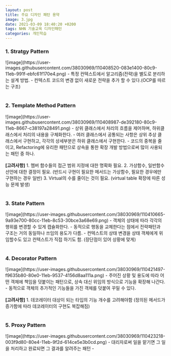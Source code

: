 ```yaml
---
layout: post
title: 주요 디자인 패턴 용약
image: 3.jpg
date: 2021-03-09 18:40:20 +0200
tags: NHN 기술교육 디자인패턴
categories: 개인학습
---
```

<h3>1. Stratgy Pattern </h3>
![image](https://user-images.githubusercontent.com/38030969/110408520-083e1400-80c9-11eb-991f-ebfc61f170e4.png)
- 특정 컨텍스트에서 알고리즘(전략)을 별도로 분리하는 설계 방법.
- 컨텍스트 코드의 변경 없이 새로운 전략을 추가 할 수 있다.(OCP를 따르는 구조)
<br><br>
<h3>2. Template Method Pattern </h3>
![image](https://user-images.githubusercontent.com/38030969/110408987-de392180-80c9-11eb-8667-c38197a28491.png)
- 상위 클래스에서 처리의 흐름을 제어하며, 하위클래스에서 처리의 내용을 구체화한다.
- 여러 클래스에서 공통되는 사항은 상위 추상 클래스에서 구현하고, 각각의 상세부분은 하위 클래스에서 구현한다.
- 코드의 중복을 줄이고, Refactoring에 유리한 패턴으로 상속을 통한 확장 개발 방법으로써 많이 사용되는 패턴 중 하나.
<br><br>
<b>[고려사항]</b>
1. 멤버 함수들의 접근 범위 지정에 대한 명확화 필요. 
2. 가상함수, 일반함수 선언에 대한 결정이 필요. (반드시 구현이 필요한 메서드는 가상함수, 필요한 경우에만 구현하는 경우 일반)
3. Virtual의 수를 줄이는 것이 필요. (virtual table 확장에 따른 성능 문제 발생)
<br><br>
<h3>3. State Pattern </h3>
![image](https://user-images.githubusercontent.com/38030969/110410665-9a93e700-80cc-11eb-8c53-30bce3a68e69.png)
- 객체의 상태에 따라 각각의 행위를 변경할 수 있게 캡슐화한다.
- 동적으로 행동을 교체한다는 점에서 전략패턴과 구조는 거의 동일하나 쓰임의 용도가 다름.
- 컨텍스트의 상태 변경을 상태 객체에게 위임할수도 있고 컨텍스트가 직접 하기도 함. (장단점이 있어 상황에 맞게)
<br><br>
<h3>4. Decorator Pattern </h3>
![image](https://user-images.githubusercontent.com/38030969/110421497-f9635b80-80e0-11eb-9537-4156d8aa111a.png)
- 주어진 상황 및 용도에 따라 어떤 객체에 책임을 덧붙이는 패턴으로, 상속 대신 위임의 방식으로 기능을 확장해 나간다.
- 동적으로 객체의 추가적인 기능들을 가진 객체를 덧붙여 꾸밀 수 있다. 
<br><br>
<b>[고려사항]</b>
1. 데코레이터 대상이 되는 타입의 기능 개수를 고려해야함 (정의된 메서드가 증가함에 따라 데코레이터의 구현도 복잡해짐)
<br><br>
<h3>5. Proxy Pattern </h3>
![image](https://user-images.githubusercontent.com/38030969/110423218-003f9d80-80e4-11eb-9f2d-614ce5e3b0cd.png)
- 대리자로써 일을 맡기면 그 일을 처리하고 완료되면 그 결과를 알려주는 패턴
- 
<br><br>
